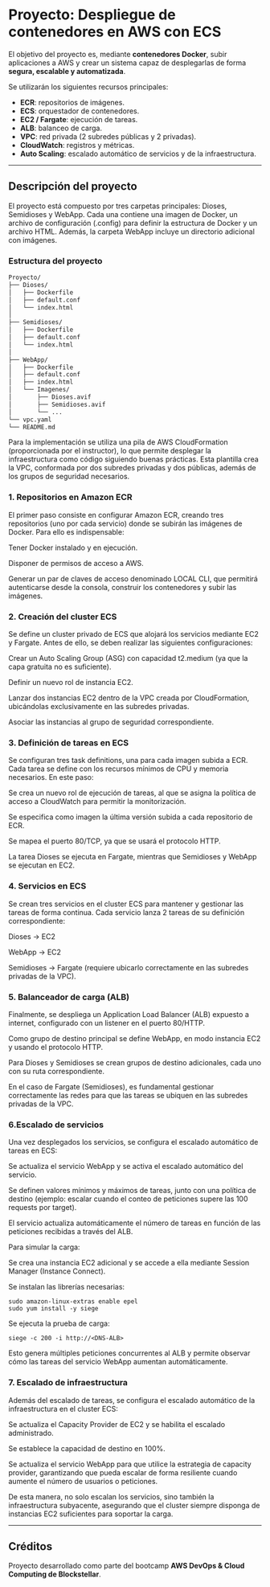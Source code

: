 # Proyecto: Despliegue de contenedores en AWS con ECS

El objetivo del proyecto es, mediante **contenedores Docker**, subir aplicaciones a AWS y crear un sistema capaz de desplegarlas de forma **segura, escalable y automatizada**.

Se utilizarán los siguientes recursos principales:

* **ECR**: repositorios de imágenes.
* **ECS**: orquestador de contenedores.
* **EC2 / Fargate**: ejecución de tareas.
* **ALB**: balanceo de carga.
* **VPC**: red privada (2 subredes públicas y 2 privadas).
* **CloudWatch**: registros y métricas.
* **Auto Scaling**: escalado automático de servicios y de la infraestructura.

---

## Descripción del proyecto

El proyecto está compuesto por tres carpetas principales: Dioses, Semidioses y WebApp.
Cada una contiene una imagen de Docker, un archivo de configuración (.config) para definir la estructura de Docker y un archivo HTML. Además, la carpeta WebApp incluye un directorio adicional con imágenes.

### Estructura del proyecto

```bash
Proyecto/
├── Dioses/
│   ├── Dockerfile
│   ├── default.conf
│   └── index.html
│
├── Semidioses/
│   ├── Dockerfile
│   ├── default.conf
│   └── index.html
│
├── WebApp/
│   ├── Dockerfile
│   ├── default.conf
│   ├── index.html
│   └── Imagenes/
│       ├── Dioses.avif
│       ├── Semidioses.avif
│       └── ...
└── vpc.yaml
└── README.md
```
Para la implementación se utiliza una pila de AWS CloudFormation (proporcionada por el instructor), lo que permite desplegar la infraestructura como código siguiendo buenas prácticas. Esta plantilla crea la VPC, conformada por dos subredes privadas y dos públicas, además de los grupos de seguridad necesarios.


### 1. Repositorios en Amazon ECR

El primer paso consiste en configurar Amazon ECR, creando tres repositorios (uno por cada servicio) donde se subirán las imágenes de Docker.
Para ello es indispensable:

Tener Docker instalado y en ejecución.

Disponer de permisos de acceso a AWS.

Generar un par de claves de acceso denominado LOCAL CLI, que permitirá autenticarse desde la consola, construir los contenedores y subir las imágenes.


### 2. Creación del cluster ECS

Se define un cluster privado de ECS que alojará los servicios mediante EC2 y Fargate. Antes de ello, se deben realizar las siguientes configuraciones:

Crear un Auto Scaling Group (ASG) con capacidad t2.medium (ya que la capa gratuita no es suficiente).

Definir un nuevo rol de instancia EC2.

Lanzar dos instancias EC2 dentro de la VPC creada por CloudFormation, ubicándolas exclusivamente en las subredes privadas.

Asociar las instancias al grupo de seguridad correspondiente.


### 3. Definición de tareas en ECS

Se configuran tres task definitions, una para cada imagen subida a ECR. Cada tarea se define con los recursos mínimos de CPU y memoria necesarios. En este paso:

Se crea un nuevo rol de ejecución de tareas, al que se asigna la política de acceso a CloudWatch para permitir la monitorización.

Se especifica como imagen la última versión subida a cada repositorio de ECR.

Se mapea el puerto 80/TCP, ya que se usará el protocolo HTTP.

La tarea Dioses se ejecuta en Fargate, mientras que Semidioses y WebApp se ejecutan en EC2.


### 4. Servicios en ECS

Se crean tres servicios en el cluster ECS para mantener y gestionar las tareas de forma continua. Cada servicio lanza 2 tareas de su definición correspondiente:

Dioses → EC2

WebApp → EC2

Semidioses → Fargate (requiere ubicarlo correctamente en las subredes privadas de la VPC).


### 5. Balanceador de carga (ALB)

Finalmente, se despliega un Application Load Balancer (ALB) expuesto a internet, configurado con un listener en el puerto 80/HTTP.

Como grupo de destino principal se define WebApp, en modo instancia EC2 y usando el protocolo HTTP.

Para Dioses y Semidioses se crean grupos de destino adicionales, cada uno con su ruta correspondiente.

En el caso de Fargate (Semidioses), es fundamental gestionar correctamente las redes para que las tareas se ubiquen en las subredes privadas de la VPC.


### 6.Escalado de servicios

Una vez desplegados los servicios, se configura el escalado automático de tareas en ECS:

Se actualiza el servicio WebApp y se activa el escalado automático del servicio.

Se definen valores mínimos y máximos de tareas, junto con una política de destino (ejemplo: escalar cuando el conteo de peticiones supere las 100 requests por target).

El servicio actualiza automáticamente el número de tareas en función de las peticiones recibidas a través del ALB.

Para simular la carga:

Se crea una instancia EC2 adicional y se accede a ella mediante Session Manager (Instance Connect).

Se instalan las librerías necesarias:

    sudo amazon-linux-extras enable epel
    sudo yum install -y siege

Se ejecuta la prueba de carga:

    siege -c 200 -i http://<DNS-ALB>

Esto genera múltiples peticiones concurrentes al ALB y permite observar cómo las tareas del servicio WebApp aumentan automáticamente.


### 7. Escalado de infraestructura

Además del escalado de tareas, se configura el escalado automático de la infraestructura en el cluster ECS:

Se actualiza el Capacity Provider de EC2 y se habilita el escalado administrado.

Se establece la capacidad de destino en 100%.

Se actualiza el servicio WebApp para que utilice la estrategia de capacity provider, garantizando que pueda escalar de forma resiliente cuando aumente el número de usuarios o peticiones.

De esta manera, no solo escalan los servicios, sino también la infraestructura subyacente, asegurando que el cluster siempre disponga de instancias EC2 suficientes para soportar la carga.

---

## Créditos
Proyecto desarrollado como parte del bootcamp **AWS DevOps & Cloud Computing de Blockstellar**.




